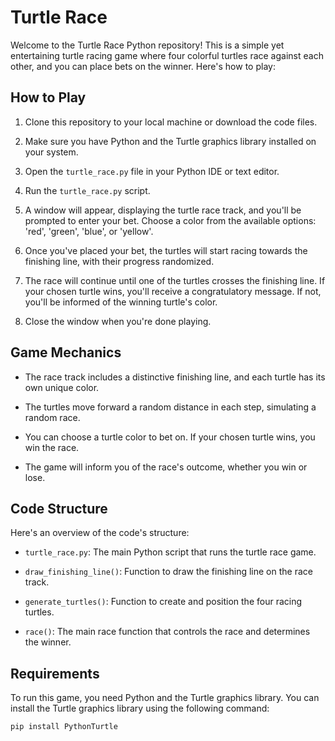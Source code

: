 # Turtle Race

Welcome to the Turtle Race Python repository! This is a simple yet entertaining turtle racing game where four colorful turtles race against each other, and you can place bets on the winner. Here's how to play:

## How to Play

1. Clone this repository to your local machine or download the code files.

2. Make sure you have Python and the Turtle graphics library installed on your system.

3. Open the `turtle_race.py` file in your Python IDE or text editor.

4. Run the `turtle_race.py` script.

5. A window will appear, displaying the turtle race track, and you'll be prompted to enter your bet. Choose a color from the available options: 'red', 'green', 'blue', or 'yellow'.

6. Once you've placed your bet, the turtles will start racing towards the finishing line, with their progress randomized.

7. The race will continue until one of the turtles crosses the finishing line. If your chosen turtle wins, you'll receive a congratulatory message. If not, you'll be informed of the winning turtle's color.

8. Close the window when you're done playing.

## Game Mechanics

- The race track includes a distinctive finishing line, and each turtle has its own unique color.

- The turtles move forward a random distance in each step, simulating a random race.

- You can choose a turtle color to bet on. If your chosen turtle wins, you win the race.

- The game will inform you of the race's outcome, whether you win or lose.

## Code Structure

Here's an overview of the code's structure:

- `turtle_race.py`: The main Python script that runs the turtle race game.

- `draw_finishing_line()`: Function to draw the finishing line on the race track.

- `generate_turtles()`: Function to create and position the four racing turtles.

- `race()`: The main race function that controls the race and determines the winner.

## Requirements

To run this game, you need Python and the Turtle graphics library. You can install the Turtle graphics library using the following command:

```bash
pip install PythonTurtle
